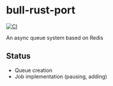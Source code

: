 # bull-rust-port
[![CI](https://github.com/spencerjibz/bull-rust-port/actions/workflows/ci.yml/badge.svg)](https://github.com/spencerjibz/bull-rust-port/actions/workflows/ci.yml)

An async queue system based on Redis

## Status 
- Queue creation
- Job implementation (pausing, adding)
